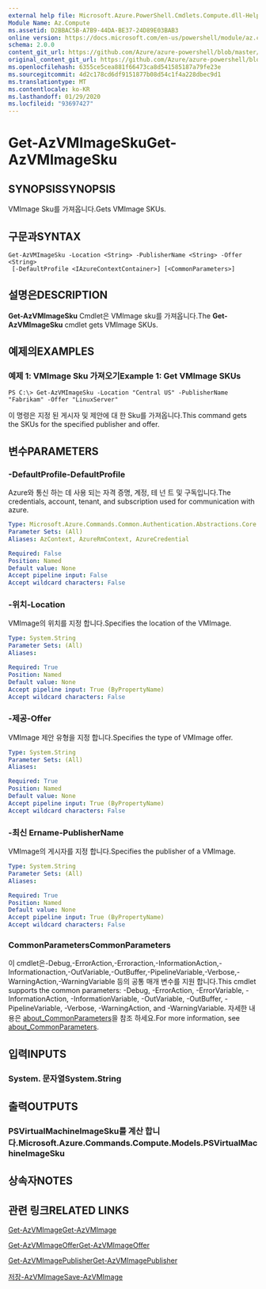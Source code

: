 ```yaml
---
external help file: Microsoft.Azure.PowerShell.Cmdlets.Compute.dll-Help.xml
Module Name: Az.Compute
ms.assetid: D2BBAC5B-A7B9-44DA-BE37-24D89E03BAB3
online version: https://docs.microsoft.com/en-us/powershell/module/az.compute/get-azvmimagesku
schema: 2.0.0
content_git_url: https://github.com/Azure/azure-powershell/blob/master/src/Compute/Compute/help/Get-AzVMImageSku.md
original_content_git_url: https://github.com/Azure/azure-powershell/blob/master/src/Compute/Compute/help/Get-AzVMImageSku.md
ms.openlocfilehash: 6355ce5cea881f66473ca8d541585187a79fe23e
ms.sourcegitcommit: 4d2c178cd6df9151877b08d54c1f4a228dbec9d1
ms.translationtype: MT
ms.contentlocale: ko-KR
ms.lasthandoff: 01/29/2020
ms.locfileid: "93697427"
---
```

# <span data-ttu-id="b9753-101">Get-AzVMImageSku</span><span class="sxs-lookup"><span data-stu-id="b9753-101">Get-AzVMImageSku</span></span>

## <span data-ttu-id="b9753-102">SYNOPSIS</span><span class="sxs-lookup"><span data-stu-id="b9753-102">SYNOPSIS</span></span>
<span data-ttu-id="b9753-103">VMImage Sku를 가져옵니다.</span><span class="sxs-lookup"><span data-stu-id="b9753-103">Gets VMImage SKUs.</span></span>

## <span data-ttu-id="b9753-104">구문과</span><span class="sxs-lookup"><span data-stu-id="b9753-104">SYNTAX</span></span>

```
Get-AzVMImageSku -Location <String> -PublisherName <String> -Offer <String>
 [-DefaultProfile <IAzureContextContainer>] [<CommonParameters>]
```

## <span data-ttu-id="b9753-105">설명은</span><span class="sxs-lookup"><span data-stu-id="b9753-105">DESCRIPTION</span></span>
<span data-ttu-id="b9753-106">**Get-AzVMImageSku** Cmdlet은 VMImage sku를 가져옵니다.</span><span class="sxs-lookup"><span data-stu-id="b9753-106">The **Get-AzVMImageSku** cmdlet gets VMImage SKUs.</span></span>

## <span data-ttu-id="b9753-107">예제의</span><span class="sxs-lookup"><span data-stu-id="b9753-107">EXAMPLES</span></span>

### <span data-ttu-id="b9753-108">예제 1: VMImage Sku 가져오기</span><span class="sxs-lookup"><span data-stu-id="b9753-108">Example 1: Get VMImage SKUs</span></span>
```
PS C:\> Get-AzVMImageSku -Location "Central US" -PublisherName "Fabrikam" -Offer "LinuxServer"
```

<span data-ttu-id="b9753-109">이 명령은 지정 된 게시자 및 제안에 대 한 Sku를 가져옵니다.</span><span class="sxs-lookup"><span data-stu-id="b9753-109">This command gets the SKUs for the specified publisher and offer.</span></span>

## <span data-ttu-id="b9753-110">변수</span><span class="sxs-lookup"><span data-stu-id="b9753-110">PARAMETERS</span></span>

### <span data-ttu-id="b9753-111">-DefaultProfile</span><span class="sxs-lookup"><span data-stu-id="b9753-111">-DefaultProfile</span></span>
<span data-ttu-id="b9753-112">Azure와 통신 하는 데 사용 되는 자격 증명, 계정, 테 넌 트 및 구독입니다.</span><span class="sxs-lookup"><span data-stu-id="b9753-112">The credentials, account, tenant, and subscription used for communication with azure.</span></span>

```yaml
Type: Microsoft.Azure.Commands.Common.Authentication.Abstractions.Core.IAzureContextContainer
Parameter Sets: (All)
Aliases: AzContext, AzureRmContext, AzureCredential

Required: False
Position: Named
Default value: None
Accept pipeline input: False
Accept wildcard characters: False
```

### <span data-ttu-id="b9753-113">-위치</span><span class="sxs-lookup"><span data-stu-id="b9753-113">-Location</span></span>
<span data-ttu-id="b9753-114">VMImage의 위치를 지정 합니다.</span><span class="sxs-lookup"><span data-stu-id="b9753-114">Specifies the location of the VMImage.</span></span>

```yaml
Type: System.String
Parameter Sets: (All)
Aliases:

Required: True
Position: Named
Default value: None
Accept pipeline input: True (ByPropertyName)
Accept wildcard characters: False
```

### <span data-ttu-id="b9753-115">-제공</span><span class="sxs-lookup"><span data-stu-id="b9753-115">-Offer</span></span>
<span data-ttu-id="b9753-116">VMImage 제안 유형을 지정 합니다.</span><span class="sxs-lookup"><span data-stu-id="b9753-116">Specifies the type of VMImage offer.</span></span>

```yaml
Type: System.String
Parameter Sets: (All)
Aliases:

Required: True
Position: Named
Default value: None
Accept pipeline input: True (ByPropertyName)
Accept wildcard characters: False
```

### <span data-ttu-id="b9753-117">-최신 Ername</span><span class="sxs-lookup"><span data-stu-id="b9753-117">-PublisherName</span></span>
<span data-ttu-id="b9753-118">VMImage의 게시자를 지정 합니다.</span><span class="sxs-lookup"><span data-stu-id="b9753-118">Specifies the publisher of a VMImage.</span></span>

```yaml
Type: System.String
Parameter Sets: (All)
Aliases:

Required: True
Position: Named
Default value: None
Accept pipeline input: True (ByPropertyName)
Accept wildcard characters: False
```

### <span data-ttu-id="b9753-119">CommonParameters</span><span class="sxs-lookup"><span data-stu-id="b9753-119">CommonParameters</span></span>
<span data-ttu-id="b9753-120">이 cmdlet은-Debug,-ErrorAction,-Erroraction,-InformationAction,-Informationaction,-OutVariable,-OutBuffer,-PipelineVariable,-Verbose,-WarningAction,-WarningVariable 등의 공통 매개 변수를 지원 합니다.</span><span class="sxs-lookup"><span data-stu-id="b9753-120">This cmdlet supports the common parameters: -Debug, -ErrorAction, -ErrorVariable, -InformationAction, -InformationVariable, -OutVariable, -OutBuffer, -PipelineVariable, -Verbose, -WarningAction, and -WarningVariable.</span></span> <span data-ttu-id="b9753-121">자세한 내용은 [about_CommonParameters](https://go.microsoft.com/fwlink/?LinkID=113216)을 참조 하세요.</span><span class="sxs-lookup"><span data-stu-id="b9753-121">For more information, see [about_CommonParameters](https://go.microsoft.com/fwlink/?LinkID=113216).</span></span>

## <span data-ttu-id="b9753-122">입력</span><span class="sxs-lookup"><span data-stu-id="b9753-122">INPUTS</span></span>

### <span data-ttu-id="b9753-123">System. 문자열</span><span class="sxs-lookup"><span data-stu-id="b9753-123">System.String</span></span>

## <span data-ttu-id="b9753-124">출력</span><span class="sxs-lookup"><span data-stu-id="b9753-124">OUTPUTS</span></span>

### <span data-ttu-id="b9753-125">PSVirtualMachineImageSku를 계산 합니다.</span><span class="sxs-lookup"><span data-stu-id="b9753-125">Microsoft.Azure.Commands.Compute.Models.PSVirtualMachineImageSku</span></span>

## <span data-ttu-id="b9753-126">상속자</span><span class="sxs-lookup"><span data-stu-id="b9753-126">NOTES</span></span>

## <span data-ttu-id="b9753-127">관련 링크</span><span class="sxs-lookup"><span data-stu-id="b9753-127">RELATED LINKS</span></span>

[<span data-ttu-id="b9753-128">Get-AzVMImage</span><span class="sxs-lookup"><span data-stu-id="b9753-128">Get-AzVMImage</span></span>](./Get-AzVMImage.md)

[<span data-ttu-id="b9753-129">Get-AzVMImageOffer</span><span class="sxs-lookup"><span data-stu-id="b9753-129">Get-AzVMImageOffer</span></span>](./Get-AzVMImageOffer.md)

[<span data-ttu-id="b9753-130">Get-AzVMImagePublisher</span><span class="sxs-lookup"><span data-stu-id="b9753-130">Get-AzVMImagePublisher</span></span>](./Get-AzVMImagePublisher.md)

[<span data-ttu-id="b9753-131">저장-AzVMImage</span><span class="sxs-lookup"><span data-stu-id="b9753-131">Save-AzVMImage</span></span>](./Save-AzVMImage.md)


